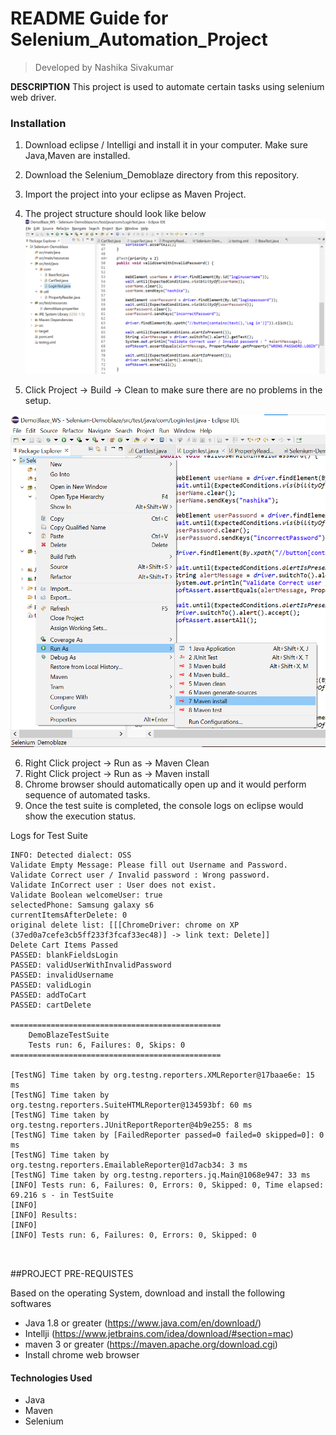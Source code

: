 # README Guide for Selenium_Automation_Project
>Developed by Nashika Sivakumar

**DESCRIPTION**
This project is used to automate certain tasks using selenium web driver.

### Installation

1. Download eclipse / Intelligi and install it in your computer. Make sure Java,Maven are installed. 
2. Download the Selenium_Demoblaze directory from this repository.
3. Import the project into your eclipse as Maven Project.
4. The project structure should look like below
![](screenshots/Project_structure.png)

5. Click Project -> Build -> Clean to make sure there are no problems in the setup.

![](screenshots/Run_Maven.png)


6. Right Click project -> Run as -> Maven Clean
7. Right Click project -> Run as -> Maven install
8. Chrome browser should automatically open up and it would perform sequence of automated tasks.
9. Once the test suite is completed, the console logs on eclipse would show the execution status.

Logs for Test Suite
````
INFO: Detected dialect: OSS
Validate Empty Message: Please fill out Username and Password.
Validate Correct user / Invalid password : Wrong password.
Validate InCorrect user : User does not exist.
Validate Boolean welcomeUser: true
selectedPhone: Samsung galaxy s6
currentItemsAfterDelete: 0
original delete list: [[[ChromeDriver: chrome on XP (37ed0a7cefe3cb5ff233f3fcaf33ec48)] -> link text: Delete]]
Delete Cart Items Passed
PASSED: blankFieldsLogin
PASSED: validUserWithInvalidPassword
PASSED: invalidUsername
PASSED: validLogin
PASSED: addToCart
PASSED: cartDelete

===============================================
    DemoBlazeTestSuite
    Tests run: 6, Failures: 0, Skips: 0
===============================================

[TestNG] Time taken by org.testng.reporters.XMLReporter@17baae6e: 15 ms
[TestNG] Time taken by org.testng.reporters.SuiteHTMLReporter@134593bf: 60 ms
[TestNG] Time taken by org.testng.reporters.JUnitReportReporter@4b9e255: 8 ms
[TestNG] Time taken by [FailedReporter passed=0 failed=0 skipped=0]: 0 ms
[TestNG] Time taken by org.testng.reporters.EmailableReporter@1d7acb34: 3 ms
[TestNG] Time taken by org.testng.reporters.jq.Main@1068e947: 33 ms
[INFO] Tests run: 6, Failures: 0, Errors: 0, Skipped: 0, Time elapsed: 69.216 s - in TestSuite
[INFO] 
[INFO] Results:
[INFO] 
[INFO] Tests run: 6, Failures: 0, Errors: 0, Skipped: 0
    
    
````

##PROJECT PRE-REQUISTES

Based on the operating System, download and install the following softwares

* Java 1.8 or greater (https://www.java.com/en/download/)
* Intellji (https://www.jetbrains.com/idea/download/#section=mac)
* maven 3 or greater (https://maven.apache.org/download.cgi)
* Install chrome web browser



#### Technologies Used
* Java
* Maven
* Selenium

